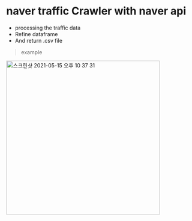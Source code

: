 # naver traffic Crawler with naver api 
- processing the traffic data
- Refine dataframe
- And return .csv file 

> example
 <img width="409" alt="스크린샷 2021-05-15 오후 10 37 31" src="https::11eb-99    //user-images.githubusercontent.com/72845895/118363193-301c8d00-b5ce-11eb-99    59-324c0bdadaf9.png">
